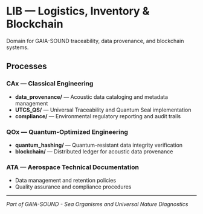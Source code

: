 # LIB — Logistics, Inventory & Blockchain

Domain for GAIA-SOUND traceability, data provenance, and blockchain systems.

## Processes

### CAx — Classical Engineering
- **data_provenance/** — Acoustic data cataloging and metadata management
- **UTCS_QS/** — Universal Traceability and Quantum Seal implementation
- **compliance/** — Environmental regulatory reporting and audit trails

### QOx — Quantum-Optimized Engineering  
- **quantum_hashing/** — Quantum-resistant data integrity verification
- **blockchain/** — Distributed ledger for acoustic data provenance

### ATA — Aerospace Technical Documentation
- Data management and retention policies
- Quality assurance and compliance procedures

---

*Part of GAIA-SOUND - Sea Organisms and Universal Nature Diagnostics*